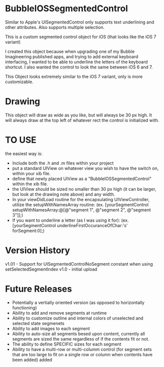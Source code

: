 BubbleIOSSegmentedControl
=========================

Similar to Apple's UISegmentedControl only supports text underlining and other attributes.  Also supports multiple selection.

This is a custom segmented control object for iOS (that looks like the iOS 7 variant)

I created this object because when upgrading one of my Bubble Imagineering published apps, and trying to add external keyboard
interfacing, I wanted to be able to underline the letters of the keyboard shortcut.  I also wanted the control to look the same
between iOS 6 and 7.

This Object looks extremely similar to the iOS 7 variant, only is more customizable.

Drawing
=================
This object will draw as wide as you like, but will always be 30 px high.  It will always draw at the top left of whatever
rect the control is initialized with.


TO USE
=================
the easiest way is:
  - Include both the .h and .m files within your project  
  - put a standard UIView on whatever view you wish to have the switch on, within your xib file.
  - define that newly placed UIView as a "BubbleIOSSegmentedControl" within the xib file.
  - the UIView should be sized no smaller than 30 px high (it can be larger, but look at the drawing note above) and any width.
  - In your viewDidLoad routine for the encapsulating UIViewController, utilize the setupWithNamesArray routine:
    (ex. [yourSegmentControl setupWithNamesArray:@[@"segment 1", @"segment 2", @"segment 3"]];)
  - If you want to underline a letter (as I was using it for):
    (ex. [yourSegmentControl underlineFirstOccuranceOfChar:'s' forSegment:0];)
  
Version History
=================
v1.01 - Support for UISegmentedControlNoSegment constant when using setSelectedSegmentIndex 
v1.0  - initial upload

Future Releases
=================
- Potentially a vertially oriented version (as opposed to horizontally functioning)
- Ability to add and remove segments at runtime
- Ability to customize outline and internal colors of unselected and selected state segmenets
- Ability to add images to each segment
- Ability to auto-size all segments besed upon content, currently all segments are sized the same regardless of if the contents
  fit or not.
- The ability to define SPECIFIC sizes for each segment
- Ability to have a multi-row or multi-columm control (for segment sets that are too large to fit on a single row or column
  when contents have been added)
  added
